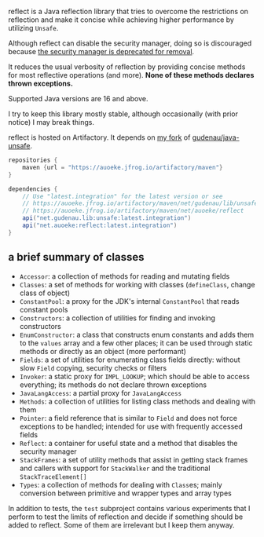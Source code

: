 reflect is a Java reflection library that tries to overcome the restrictions on reflection
and make it concise while achieving higher performance by utilizing `Unsafe`.

Although reflect can disable the security manager, doing so is discouraged because [the security manager is deprecated for removal](https://openjdk.java.net/jeps/411).

It reduces the usual verbosity of reflection by providing concise methods for most reflective operations (and more).
**None of these methods declares thrown exceptions.**

Supported Java versions are 16 and above.

I try to keep this library mostly stable, although occasionally (with prior notice) I may break things.

reflect is hosted on Artifactory. It depends on [my fork](https://git.auoeke.net/unsafe) of [gudenau/java-unsafe](https://github.com/gudenau/java-unsafe).
```groovy
repositories {
    maven {url = "https://auoeke.jfrog.io/artifactory/maven"}
}

dependencies {
    // Use "latest.integration" for the latest version or see
    // https://auoeke.jfrog.io/artifactory/maven/net/gudenau/lib/unsafe and
    // https://auoeke.jfrog.io/artifactory/maven/net/auoeke/reflect
    api("net.gudenau.lib:unsafe:latest.integration")
    api("net.auoeke:reflect:latest.integration")
}
```

## a brief summary of classes
- `Accessor`: a collection of methods for reading and mutating fields
- `Classes`: a set of methods for working with classes (`defineClass`, change class of object)
- `ConstantPool`: a proxy for the JDK's internal `ConstantPool` that reads constant pools
- `Constructors`: a collection of utilities for finding and invoking constructors
- `EnumConstructor`: a class that constructs enum constants and adds them to the `values` array and a few other places;
  it can be used through static methods or directly as an object (more performant)
- `Fields`: a set of utilities for enumerating class fields directly: without slow `Field` copying, security checks or filters
- `Invoker`: a static proxy for `IMPL_LOOKUP`; which should be able to access everything;
  its methods do not declare thrown exceptions
- `JavaLangAccess`: a partial proxy for `JavaLangAccess`
- `Methods`: a collection of utilities for listing class methods and dealing with them
- `Pointer`: a field reference that is similar to `Field` and does not force exceptions to be handled;
  intended for use with frequently accessed fields
- `Reflect`: a container for useful state and a method that disables the security manager
- `StackFrames`: a set of utility methods that assist in getting stack frames and callers
  with support for `StackWalker` and the traditional `StackTraceElement[]`
- `Types`: a collection of methods for dealing with `Class`es; mainly conversion between primitive and wrapper types and array types

In addition to tests, the `test` subproject contains various experiments that I perform
to test the limits of reflection and decide if something should be added to reflect.
Some of them are irrelevant but I keep them anyway.
